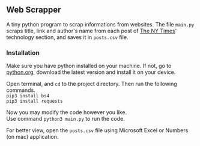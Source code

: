 ## Web Scrapper

A tiny python program to scrap informations from websites. The file `main.py` scraps title, link and author's name from each post of [The NY Times](https://www.nytimes.com/section/technology)' technology section, and saves it in `posts.csv` file.


### Installation

Make sure you have python installed on your machine. If not, go to [python.org](https://www.python.org/downloads/), download the latest version and install it on your device.  

Open terminal, and `cd` to the project directory. Then run the following commands.  
`pip3 install bs4`  
`pip3 install requests`  

Now you may modify the code however you like.  
Use command `python3 main.py` to run the code.  

For better view, open the `posts.csv` file using Microsoft Excel or Numbers (on mac) application.